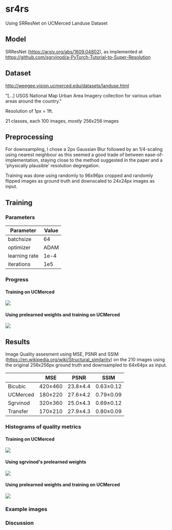 # sr4rs
Using SRResNet on UCMerced Landuse Dataset

## Model
SRResNet (https://arxiv.org/abs/1609.04802), as implemented at https://github.com/sgrvinod/a-PyTorch-Tutorial-to-Super-Resolution

## Dataset
http://weegee.vision.ucmerced.edu/datasets/landuse.html

"[...] USGS National Map Urban Area Imagery collection for various urban areas around the country."

Resolution of 1px = 1ft.

21 classes, each 100  images, *mostly* 256x256 images

## Preprocessing
For downsampling, I chose a 2px Gaussian Blur followed by an 1/4-scaling using nearest neighbour as this seemed a good trade of between ease-of-implementation, staying close to the method suggested in the paper and a 'physically plausible' resolution degregation.

Training was done using randomly to 96x96px cropped and randomly flipped images as ground truth and downscaled to 24x24px images as input.

## Training
### Parameters

|Parameter     | Value|
---------------| -----| 
| batchsize    | 64   | 
| optimizer    | ADAM | 
| learning rate| 1e-4 | 
| iterations   | 1e5  | 

### Progress
#### Training on UCMerced

![](images/loss_landuse.png)

#### Using prelearned weights and training on UCMerced

![](images/loss_transfer.png)

## Results
Image Quality assesment using MSE, PSNR and SSIM (https://en.wikipedia.org/wiki/Structural_similarity) on the 210 images using the original 256x256px ground truth and downsampled to 64x64px as input.

|          | MSE     | PSNR     | SSIM      |
|----------|---------|----------|-----------|
| Bicubic  | 420±460 | 23.8±4.4 | 0.63±0.12 |
| UCMerced | 180±220 | 27.6±4.2 | 0.79±0.09 |
| Sgrvinod | 320±360 | 25.0±4.3 | 0.69±0.12 |
| Transfer | 170±210 | 27.9±4.3 | 0.80±0.09 |

### Histograms of quality metrics
#### Training on UCMerced
![](images/hist_landuse.png)
#### Using sgrvinod's prelearned weights
![](images/hist_sgrvinod.png)

#### Using prelearned weights and training on UCMerced
![](images/hist_transfer.png)

### Example images

### Discussion
